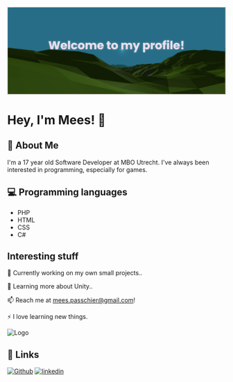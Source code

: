 ![Header](./banner.png)
# Hey, I'm Mees! 👋


## 🚀 About Me
I'm a 17 year old Software Developer at MBO Utrecht. I've always been interested in programming, especially for games.


## 💻 Programming languages
- PHP
- HTML 
- CSS
- C#


## Interesting stuff
🌱 Currently working on my own small projects..

🧠 Learning more about Unity..

📫 Reach me at mees.passchier@gmail.com!

⚡️ I love learning new things.


![Logo](https://upload.wikimedia.org/wikipedia/commons/thumb/1/19/Unity_Technologies_logo.svg/1200px-Unity_Technologies_logo.svg.png)


## 🔗 Links
[![Github](https://img.shields.io/badge/my_portfolio-000?style=for-the-badge&logo=ko-fi&logoColor=white)](https://github.com/Meessus)
[![linkedin](https://img.shields.io/badge/linkedin-0A66C2?style=for-the-badge&logo=linkedin&logoColor=white)](https://www.linkedin.com/in/mees-passchier-19b296281/)
